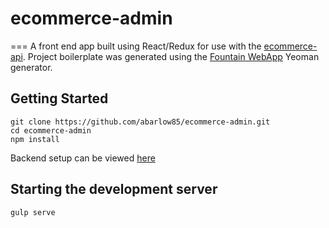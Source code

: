 # ecommerce-admin
===
A front end app built using React/Redux for use with the [ecommerce-api](https://github.com/abarlow85/ecommerce-api).
Project boilerplate was generated using the [Fountain WebApp](https://github.com/FountainJS/generator-fountain-webapp) Yeoman generator.

## Getting Started
```
git clone https://github.com/abarlow85/ecommerce-admin.git
cd ecommerce-admin
npm install
```
Backend setup can be viewed [here](https://github.com/abarlow85/ecommerce-api)

## Starting the development server
`gulp serve`

